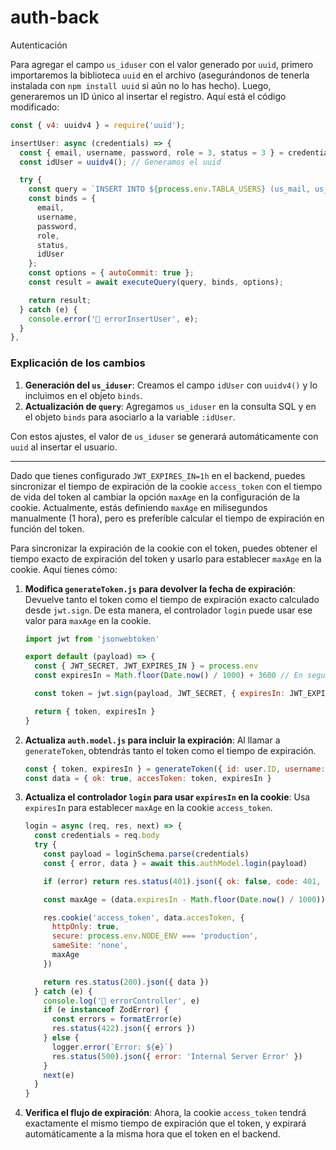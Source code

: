 # auth-back
Autenticación


Para agregar el campo `us_iduser` con el valor generado por `uuid`, primero importaremos la biblioteca `uuid` en el archivo (asegurándonos de tenerla instalada con `npm install uuid` si aún no lo has hecho). Luego, generaremos un ID único al insertar el registro. Aquí está el código modificado:

```javascript
const { v4: uuidv4 } = require('uuid');

insertUser: async (credentials) => {
  const { email, username, password, role = 3, status = 3 } = credentials;
  const idUser = uuidv4(); // Generamos el uuid

  try {
    const query = `INSERT INTO ${process.env.TABLA_USERS} (us_mail, us_username, us_password, us_idrole, us_idstatus, us_iduser) VALUES (:email, :username, :password, :role, :status, :idUser)`;
    const binds = {
      email,
      username,
      password,
      role,
      status,
      idUser
    };
    const options = { autoCommit: true };
    const result = await executeQuery(query, binds, options);

    return result;
  } catch (e) {
    console.error('🚨 errorInsertUser', e);
  }
},
```

### Explicación de los cambios
1. **Generación del `us_iduser`**: Creamos el campo `idUser` con `uuidv4()` y lo incluimos en el objeto `binds`.
2. **Actualización de `query`**: Agregamos `us_iduser` en la consulta SQL y en el objeto `binds` para asociarlo a la variable `:idUser`.

Con estos ajustes, el valor de `us_iduser` se generará automáticamente con `uuid` al insertar el usuario.

---

Dado que tienes configurado `JWT_EXPIRES_IN=1h` en el backend, puedes sincronizar el tiempo de expiración de la cookie `access_token` con el tiempo de vida del token al cambiar la opción `maxAge` en la configuración de la cookie. Actualmente, estás definiendo `maxAge` en milisegundos manualmente (1 hora), pero es preferible calcular el tiempo de expiración en función del token.

Para sincronizar la expiración de la cookie con el token, puedes obtener el tiempo exacto de expiración del token y usarlo para establecer `maxAge` en la cookie. Aquí tienes cómo:

1. **Modifica `generateToken.js` para devolver la fecha de expiración**:
   Devuelve tanto el token como el tiempo de expiración exacto calculado desde `jwt.sign`. De esta manera, el controlador `login` puede usar ese valor para `maxAge` en la cookie.

   ```javascript
   import jwt from 'jsonwebtoken'

   export default (payload) => {
     const { JWT_SECRET, JWT_EXPIRES_IN } = process.env
     const expiresIn = Math.floor(Date.now() / 1000) + 3600 // En segundos

     const token = jwt.sign(payload, JWT_SECRET, { expiresIn: JWT_EXPIRES_IN })

     return { token, expiresIn }
   }
   ```

2. **Actualiza `auth.model.js` para incluir la expiración**:
   Al llamar a `generateToken`, obtendrás tanto el token como el tiempo de expiración.

   ```javascript
   const { token, expiresIn } = generateToken({ id: user.ID, username: user.USERNAME, role: user.ROLE, email: user.EMAIL, status: user.ESTADO })
   const data = { ok: true, accesToken: token, expiresIn }
   ```

3. **Actualiza el controlador `login` para usar `expiresIn` en la cookie**:
   Usa `expiresIn` para establecer `maxAge` en la cookie `access_token`.

   ```javascript
   login = async (req, res, next) => {
     const credentials = req.body
     try {
       const payload = loginSchema.parse(credentials)
       const { error, data } = await this.authModel.login(payload)

       if (error) return res.status(401).json({ ok: false, code: 401, error })

       const maxAge = (data.expiresIn - Math.floor(Date.now() / 1000)) * 1000 // Convertir a milisegundos

       res.cookie('access_token', data.accesToken, {
         httpOnly: true,
         secure: process.env.NODE_ENV === 'production',
         sameSite: 'none',
         maxAge
       })

       return res.status(200).json({ data })
     } catch (e) {
       console.log('🚨 errorController', e)
       if (e instanceof ZodError) {
         const errors = formatError(e)
         res.status(422).json({ errors })
       } else {
         logger.error(`Error: ${e}`)
         res.status(500).json({ error: 'Internal Server Error' })
       }
       next(e)
     }
   }
   ```

4. **Verifica el flujo de expiración**:
   Ahora, la cookie `access_token` tendrá exactamente el mismo tiempo de expiración que el token, y expirará automáticamente a la misma hora que el token en el backend.